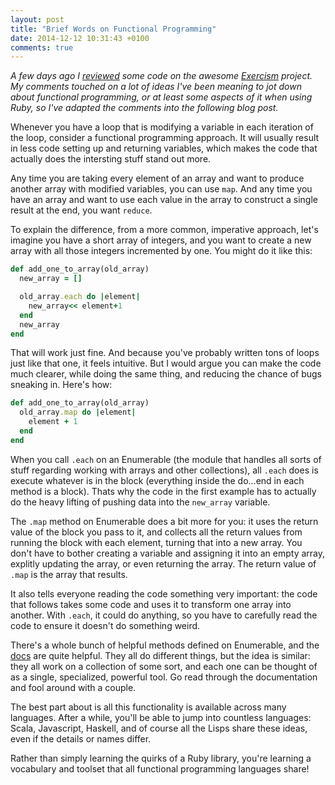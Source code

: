 ```yaml
---
layout: post
title: "Brief Words on Functional Programming"
date: 2014-12-12 10:31:43 +0100
comments: true
---
```


_A few days ago I
[reviewed](http://exercism.io/submissions/7e7c495ab72742afa2848db0937f9748) some code on the awesome
[Exercism](http://exercism.io) project. My comments touched on a lot of ideas
I've been meaning to jot down about functional programming, or at least some
aspects of it when using Ruby, so I've adapted the comments into the following
blog post._

Whenever you have a loop that is modifying a variable in each iteration of the
loop, consider a functional programming approach. It will usually result in less
code setting up and returning variables, which makes the code that actually does
the intersting stuff stand out more.

Any time you are taking every element of an array and want to produce another
array with modified variables, you can use `map`. And any time you have an array
and want to use each value in the array to construct a single result at the end,
you want `reduce`.

To explain the difference, from a more common, imperative approach, let's
imagine you have a short array of integers, and you want to create a new array
with all those integers incremented by one. You might do it like this:

``` ruby
def add_one_to_array(old_array)
  new_array = []

  old_array.each do |element|
    new_array<< element+1
  end
  new_array
end
```

That will work just fine. And because you've probably written tons of loops just
like that one, it feels intuitive. But I would argue you can make the code much
clearer, while doing the same thing, and reducing the chance of bugs sneaking
in. Here's how:

``` ruby
def add_one_to_array(old_array)
  old_array.map do |element|
    element + 1
  end
end
```

When you call `.each` on an Enumerable (the module that handles all sorts of
stuff regarding working with arrays and other collections), all `.each` does is
execute whatever is in the block (everything inside the do...end in each method
is a block). Thats why the code in the first example has to actually do the
heavy lifting of pushing data into the `new_array` variable.

The `.map` method on Enumerable does a bit more for you: it uses the return
value of the block you pass to it, and collects all the return values from
running the block with each element, turning that into a new array. You don't
have to bother creating a variable and assigning it into an empty array,
explitly updating the array, or even returning the array. The return
value of `.map` is the array that results.

It also tells everyone reading the code something very important: the code that
follows takes some code and uses it to transform one array into another. With
`.each`, it could do anything, so you have to carefully read the code to ensure
it doesn't do something weird.

There's a whole bunch of helpful methods defined on Enumerable, and the
[docs](http://ruby-doc.org/core-2.1.5/Enumerable.html) are quite helpful. They
all do different things, but the idea is similar: they all work on a collection
of some sort, and each one can be thought of as a single, specialized, powerful
tool. Go read through the documentation and fool around with a couple.

The best part about is all this functionality is available across many
languages.  After a while, you'll be able to jump into countless languages:
Scala, Javascript, Haskell, and of course all the Lisps share these ideas, even
if the details or names differ.

Rather than simply learning the quirks of a Ruby library, you're learning a
vocabulary and toolset that all functional programming languages share!
